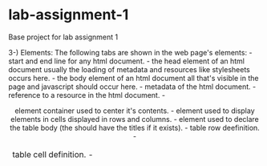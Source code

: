 # lab-assignment-1
Base project for lab assignment 1

3-) Elements:
	The following tabs are shown in the web page's elements:
		-<html> start and end line for any html document.
		-<head> the head element of an html document usually the loading of metadata and resources like stylesheets occurs here.
		-<body> the body element of an html document all that's visible in the page and javascript should occur here.
		-<meta> metadata of the html document.
		-<link> reference to a resource in the html document.
		-<center> element container used to center it's contents.
		-<table> element used to display elements in cells displayed in rows and columns.
		-<tbody> element used to declare the table body (the <thead> should have the titles if it exists).
		-<tr> table row deefinition.
		-<td> table cell definition.
		-<script> definition of, or reference to, a client sided script (generally javascript).
		-<img> used to display a referenced image.
		-<span> defines the space used by an element inside the current container.
		-<b> bolds the text inside.
		-<a> defines a clickable hyperlink (anchor).

4-) Sources:
	The following files are shown in the sources tab:
		-(index) the html document (which references custom stylesheet (.css) and javascript (.js) files).
		-hn.js a javascript file.
		-news.css a custom stylesheet file.
		-greyarrow.gif an image.
		-s.gif an image.
		-y18.gif an image.

5-) Network:
	xhr stands for XMLHttpRequest and are basically calls to the server that's providing the html document (or any other server in other cases), it can call for several type calls including but not restricted to html, xml, json and text.

6-) Security:
	the entity that issued the certificate is called COMODO RSA Domain Validation Secure Server CA and it's valid until 21th of august of the year 2019 (21/08/2019).
